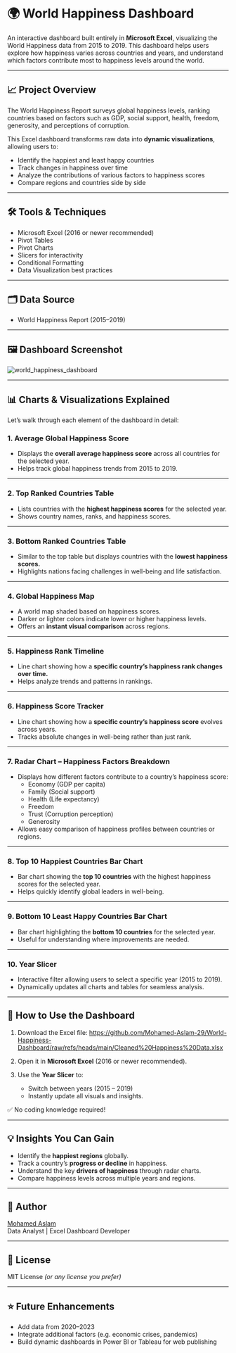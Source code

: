 # 🌍 World Happiness Dashboard

An interactive dashboard built entirely in **Microsoft Excel**, visualizing the World Happiness data from 2015 to 2019. This dashboard helps users explore how happiness varies across countries and years, and understand which factors contribute most to happiness levels around the world.

---

## 📈 Project Overview

The World Happiness Report surveys global happiness levels, ranking countries based on factors such as GDP, social support, health, freedom, generosity, and perceptions of corruption.

This Excel dashboard transforms raw data into **dynamic visualizations**, allowing users to:

- Identify the happiest and least happy countries
- Track changes in happiness over time
- Analyze the contributions of various factors to happiness scores
- Compare regions and countries side by side

---

## 🛠 Tools & Techniques

- Microsoft Excel (2016 or newer recommended)
- Pivot Tables
- Pivot Charts
- Slicers for interactivity
- Conditional Formatting
- Data Visualization best practices

---

## 🗂 Data Source

- World Happiness Report (2015–2019)

---

## 🖼 Dashboard Screenshot

![world_happiness_dashboard](https://github.com/user-attachments/assets/eb1efb0b-e4a4-41b5-8140-b351d15b95ae)

---

## 📊 Charts & Visualizations Explained

Let’s walk through each element of the dashboard in detail:

### 1. Average Global Happiness Score

- Displays the **overall average happiness score** across all countries for the selected year.
- Helps track global happiness trends from 2015 to 2019.

---

### 2. Top Ranked Countries Table

- Lists countries with the **highest happiness scores** for the selected year.
- Shows country names, ranks, and happiness scores.

---

### 3. Bottom Ranked Countries Table

- Similar to the top table but displays countries with the **lowest happiness scores.**
- Highlights nations facing challenges in well-being and life satisfaction.

---

### 4. Global Happiness Map

- A world map shaded based on happiness scores.
- Darker or lighter colors indicate lower or higher happiness levels.
- Offers an **instant visual comparison** across regions.

---

### 5. Happiness Rank Timeline

- Line chart showing how a **specific country’s happiness rank changes over time.**
- Helps analyze trends and patterns in rankings.

---

### 6. Happiness Score Tracker

- Line chart showing how a **specific country’s happiness score** evolves across years.
- Tracks absolute changes in well-being rather than just rank.

---

### 7. Radar Chart – Happiness Factors Breakdown

- Displays how different factors contribute to a country’s happiness score:
  - Economy (GDP per capita)
  - Family (Social support)
  - Health (Life expectancy)
  - Freedom
  - Trust (Corruption perception)
  - Generosity
- Allows easy comparison of happiness profiles between countries or regions.

---

### 8. Top 10 Happiest Countries Bar Chart

- Bar chart showing the **top 10 countries** with the highest happiness scores for the selected year.
- Helps quickly identify global leaders in well-being.

---

### 9. Bottom 10 Least Happy Countries Bar Chart

- Bar chart highlighting the **bottom 10 countries** for the selected year.
- Useful for understanding where improvements are needed.

---

### 10. Year Slicer

- Interactive filter allowing users to select a specific year (2015 to 2019).
- Dynamically updates all charts and tables for seamless analysis.

---

## 🚀 How to Use the Dashboard

1. Download the Excel file: https://github.com/Mohamed-Aslam-29/World-Happiness-Dashboard/raw/refs/heads/main/Cleaned%20Happiness%20Data.xlsx

2. Open it in **Microsoft Excel** (2016 or newer recommended).

3. Use the **Year Slicer** to:
   - Switch between years (2015 – 2019)
   - Instantly update all visuals and insights.

✅ No coding knowledge required!

---

## 💡 Insights You Can Gain

- Identify the **happiest regions** globally.
- Track a country’s **progress or decline** in happiness.
- Understand the key **drivers of happiness** through radar charts.
- Compare happiness levels across multiple years and regions.

---

## 👤 Author

[Mohamed Aslam](https://github.com/Mohamed-Aslam-29)  
Data Analyst | Excel Dashboard Developer

---

## 📜 License

MIT License *(or any license you prefer)*

---

## ⭐ Future Enhancements

- Add data from 2020–2023
- Integrate additional factors (e.g. economic crises, pandemics)
- Build dynamic dashboards in Power BI or Tableau for web publishing



